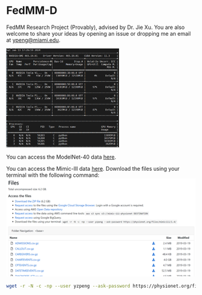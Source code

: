 # FedMM-D

FedMM Research Project (Provably), advised by Dr. Jie Xu. You are also welcome to share your ideas by opening an issue or dropping me an email at [ypeng@miami.edu](mailto:ypeng@miami.edu).

<img src="fig/memory.jpg" width="300">

You can access the ModelNet-40 data [here](https://modelnet.cs.princeton.edu/).

You can access the Mimic-III data [here](https://physionet.org/content/mimiciii/1.4/). Download the files using your terminal with the following command:
![FedMM-D](fig/m3.jpg)
```bash
wget -r -N -c -np --user yzpeng --ask-password https://physionet.org/files/mimiciii/1.4/
